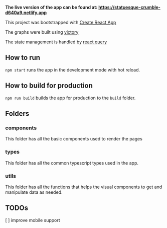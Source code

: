 **The live version of the app can be found at: https://statuesque-crumble-d640a9.netlify.app**

This project was bootstrapped with [Create React App](https://github.com/facebook/create-react-app)

The graphs were built using [victory](https://formidable.com/open-source/victory/)

The state management is handled by [react query](https://tanstack.com/query/v3/docs/react/overview)

## How to run

`npm start` runs the app in the development mode with hot reload.

## How to build for production

`npm run build` builds the app for production to the `build` folder.

## Folders

### components

This folder has all the basic components used to render the pages

### types

This folder has all the common typescript types used in the app.

### utils

This folder has all the functions that helps the visual components to get and manipulate data as needed.

## TODOs

[ ] improve mobile support

